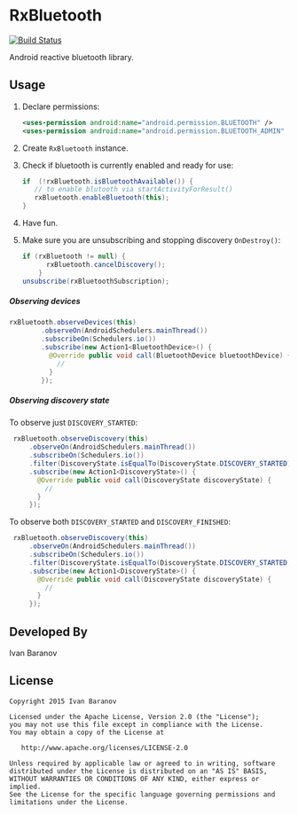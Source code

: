 RxBluetooth
===============

[![Build Status](https://travis-ci.org/IvBaranov/RxBluetooth.svg)](https://travis-ci.org/IvBaranov/RxBluetooth)

Android reactive bluetooth library.

Usage
-----

1. Declare permissions:
   ```xml
   <uses-permission android:name="android.permission.BLUETOOTH" />
   <uses-permission android:name="android.permission.BLUETOOTH_ADMIN" />
   ```

2. Create `RxBluetooth` instance.

3. Check if bluetooth is currently enabled and ready for use:
   ```java
   if  (!rxBluetooth.isBluetoothAvailable()) {
      // to enable blutooth via startActivityForResult()
      rxBluetooth.enableBluetooth(this);
   }
   ```

4. Have fun.
5. Make sure you are unsubscribing and stopping discovery `OnDestroy()`:

   ```java
   if (rxBluetooth != null) {
         rxBluetooth.cancelDiscovery();
       }
   unsubscribe(rxBluetoothSubscription);
   ```

##### Observing devices
```java
rxBluetooth.observeDevices(this)
        .observeOn(AndroidSchedulers.mainThread())
        .subscribeOn(Schedulers.io())
        .subscribe(new Action1<BluetoothDevice>() {
          @Override public void call(BluetoothDevice bluetoothDevice) {
            //
          }
        });
```

##### Observing discovery state

To observe just `DISCOVERY_STARTED`:

```java
 rxBluetooth.observeDiscovery(this)
     .observeOn(AndroidSchedulers.mainThread())
     .subscribeOn(Schedulers.io())
     .filter(DiscoveryState.isEqualTo(DiscoveryState.DISCOVERY_STARTED))
     .subscribe(new Action1<DiscoveryState>() {
       @Override public void call(DiscoveryState discoveryState) {
         //
       }
     });
```

To observe both `DISCOVERY_STARTED` and `DISCOVERY_FINISHED`:

```java
 rxBluetooth.observeDiscovery(this)
     .observeOn(AndroidSchedulers.mainThread())
     .subscribeOn(Schedulers.io())
     .filter(DiscoveryState.isEqualTo(DiscoveryState.DISCOVERY_STARTED, DiscoveryState.DISCOVERY_FINISHED))
     .subscribe(new Action1<DiscoveryState>() {
       @Override public void call(DiscoveryState discoveryState) {
         //
       }
     });
```

Developed By
--------------------
Ivan Baranov

License
-----------

```
Copyright 2015 Ivan Baranov

Licensed under the Apache License, Version 2.0 (the "License");
you may not use this file except in compliance with the License.
You may obtain a copy of the License at

   http://www.apache.org/licenses/LICENSE-2.0

Unless required by applicable law or agreed to in writing, software
distributed under the License is distributed on an "AS IS" BASIS,
WITHOUT WARRANTIES OR CONDITIONS OF ANY KIND, either express or implied.
See the License for the specific language governing permissions and
limitations under the License.
```
